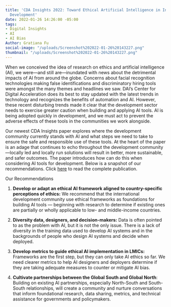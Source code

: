 ```yaml
---
title: 'CDA Insights 2022: Toward Ethical Artificial Intelligence in International
  Development'
date: 2022-01-26 14:26:00 -05:00
tags:
- Digital Insights
- AI
- AI Bias
Author: Gratiana Fu
social-image: "/uploads/Screenshot%202022-01-26%20143227.png"
thumbnail: "/uploads/Screenshot%202022-01-26%20143227.png"
---
```


When we conceived the idea of research on ethics and artificial intelligence (AI), we were—and still are—inundated with news about the detrimental impacts of AI from around the globe. Concerns about facial recognition technologies making false identifications and discriminatory hiring tools were amongst the many themes and headlines we saw. DAI’s Center for Digital Acceleration does its best to stay updated with the latest trends in technology and recognizes the benefits of automation and AI. However, these recent disturbing trends made it clear that the development sector needs to exercise greater caution when building and applying AI tools. AI is being adopted quickly in development, and we must act to prevent the adverse effects of these tools in the communities we work alongside.

<!--more-->

Our newest CDA Insights paper explores where the development community currently stands with AI and what steps we need to take to ensure the safe and responsible use of these tools. At the heart of the paper is an adage that continues to echo throughout the development community—locally led and locally run solutions will result in better, more sustainable, and safer outcomes. The paper introduces how can do this when considering AI tools for development. Below is a snapshot of our recommendations. Click [here](https://www.dai.com/uploads/ethical-ai.pdf) to read the complete publication.

Our Recommendations

1. **Develop or adapt an ethical AI framework aligned to country-specific perceptions of ethics:** We recommend that the international development community use ethical frameworks as foundations for building AI tools — beginning with research to determine if existing ones are partially or wholly applicable to low- and middle-income countries.

2. **Diversity data, designers, and decision-makers:** Data is often pointed to as the problem with AI, but it is not the only issue. There is a lack of diversity in the training data used to develop AI systems and in the backgrounds of people who design AI systems and decide when deployed.

3. **Develop metrics to guide ethical AI implementation in LMICs:** Frameworks are the first step, but they can only take AI ethics so far. We need clearer metrics to help AI designers and deployers determine if they are taking adequate measures to counter or mitigate AI bias.

4. **Cultivate partnerships between the Global South and Global North**: Building on existing AI partnerships, especially North-South and South-South relationships, will create a community and nurture conversations that inform foundational research, data sharing, metrics, and technical assistance for governments and policymakers.